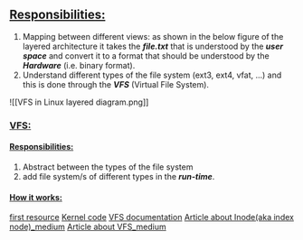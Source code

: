 ## <b><u>Responsibilities:</u></b>
1. Mapping between different views: as shown in the below figure of the layered architecture it takes the <b><i>file.txt</i></b> that is understood by the <b><i>user space</i></b> and convert it to a format that should be understood by the <b><i>Hardware</i></b> (i.e. binary format).
2. Understand different types of the file system (ext3, ext4, vfat, ...) and this is done through the <b><i>VFS</i></b> (Virtual File System).

![[VFS in Linux layered diagram.png]]
### <b><u>VFS:</u></b>
#### <b><u>Responsibilities:</u></b>
1. Abstract between the types of the file system
2. add file system/s of different types in the <i><b>run-time</b></i>.

#### <b><u>How it works:</u></b>
[first resource](https://www.starlab.io/blog/introduction-to-the-linux-virtual-filesystem-vfs-part-i-a-high-level-tour)
[Kernel code](https://elixir.bootlin.com/linux/v5.7-rc4/source/include/linux/fs.h#L2234)
[VFS documentation](https://www.kernel.org/doc/html/next/filesystems/vfs.html)
[Article about Inode(aka index node)_medium](https://medium.com/@boutnaru/linux-what-is-an-inode-7ba47a519940)
[Article about VFS_medium](https://medium.com/@boutnaru/linux-vfs-virtual-file-system-2dc0f26cdfc0)
